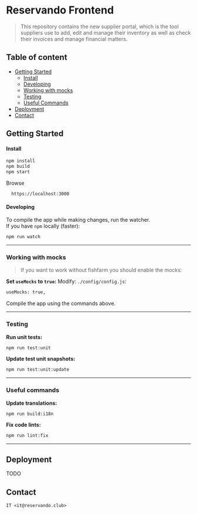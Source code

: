 # Reservando Frontend

> This repository contains the new supplier portal, which is the tool suppliers use to add, edit and manage their inventory as well as check their invoices and manage financial matters.

## Table of content

- [Getting Started](#getting-started)
  - [Install](#install)
  - [Developing](#developing)
  - [Working with mocks](#working-with-mocks)
  - [Testing](#testing)
  - [Useful Commands](#useful-commands)
- [Deployment](#deployment)
- [Contact](#contact)

## Getting Started

#### Install

```sh
npm install
npm build
npm start
```

Browse

```
  https://localhost:3000
```

#### Developing

To compile the app while making changes, run the watcher.  
If you have `npm` locally (faster):

```sh
npm run watch
```

---

### Working with mocks

> If you want to work without fishfarm you should enable the mocks:

**Set `useMocks` to `true`:**
Modify: `./config/config.js`:

```sh
useMocks: true,
```

Compile the app using the commands above.

---

### Testing

**Run unit tests:**

```sh
npm run test:unit
```

**Update test unit snapshots:**

```sh
npm run test:unit:update
```

---

### Useful commands

**Update translations:**

```sh
npm run build:i18n
```

**Fix code lints:**

```sh
npm run lint:fix
```

---

## Deployment

TODO

## Contact

```
IT <it@reservando.club>
```
